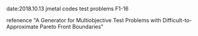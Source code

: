 date:2018.10.13
jmetal codes
test problems F1-16

refenence "A Generator for Multiobjective Test Problems with Difficult-to-Approximate Pareto Front Boundaries"
